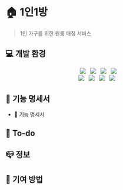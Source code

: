 # :house: 1인1방
> 1인 가구를 위한 원룸 매칭 서비스




## :computer: 개발 환경
<p align="center">
<img src="https://img.shields.io/badge/HTML5-E34F26?style=flat-square&logo=HTML5&logoColor=white"/></a> &nbsp
<img src="https://img.shields.io/badge/CSS3-1572B6?style=flat-square&logo=CSS3&logoColor=white"/></a> &nbsp
<img src="https://img.shields.io/badge/JavaScript-F7DF1E?style=flat-square&logo=JavaScript&logoColor=white"/></a> &nbsp
<img src="https://img.shields.io/badge/jQuery-0769AD?style=flat-square&logo=jQuery&logoColor=white"/></a> <br>
<img src="https://img.shields.io/badge/MySQL-4479A1?style=flat-square&logo=MySQL&logoColor=white"/></a> &nbsp
<img src="https://img.shields.io/badge/Spring-6DB33F?style=flat-square&logo=Spring&logoColor=white"/></a> &nbsp 
<img src="https://img.shields.io/badge/Java-007396?style=flat-square&logo=Java&logoColor=white"/></a> &nbsp 
<img src="https://img.shields.io/badge/GitHub-181717?style=flat-square&logo=GitHub&logoColor=white"/></a> &nbsp 
</p>

## :briefcase: 기능 명세서
* :open_file_folder: 기능 명세서 

## :round_pushpin: To-do

## :mailbox_closed: 정보

## :link: 기여 방법
